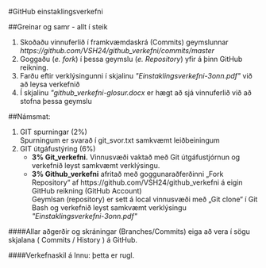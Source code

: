 
#GitHub einstaklingsverkefni 

##Greinar og samr - allt í steik

<ol>
 <li>Skoðaðu vinnuferlið í framkvæmdaskrá (Commits) geymslunnar
 	<i> https://github.com/VSH24/github_verkefni/commits/master </i>
 </li>
 <li>Goggaðu (<i>e. fork</i>) í þessa geymslu (<i>e. Repository</i>) yfir á þinn GitHub reikning.</li>
 <li>Farðu eftir verklýsingunni í skjalinu <i>"Einstaklingsverkefni-3onn.pdf"</i> við að leysa verkefnið</li>
 <li>Í skjalinu <i> "github_verkefni-glosur.docx </i> er hægt að sjá vinnuferlið við að stofna þessa geymslu</li>
</ol>

##Námsmat:
<ol>
	<li>GIT spurningar (2%)<br>
	Spurningum er svarað í git_svor.txt samkvæmt leiðbeiningum</li>
	<li>GIT útgáfustýring (6%) 
		<ul>
			<li><b>3% Git_verkefni.</b> Vinnusvæði vaktað með Git útgáfustjórnun og verkefnið leyst samkvæmt verklýsingu.</li>
			<li><b>3% Github_verkefni</b> afritað með goggunaraðferðinni „Fork Repository“ af https://github.com/VSH24/github_verkefni  á eigin GitHub reikning (GitHub Account) 
			<br>Geymlsan (repository) er sett á local vinnusvæði með „Git clone“ í Git Bash og verkefnið leyst samkvæmt verklýsingu <i> "Einstaklingsverkefni-3onn.pdf" </i></li>
		</ul>
	</li>
</ol>

####Allar aðgerðir og skráningar (Branches/Commits) eiga að vera í sögu skjalana ( Commits / History ) á GitHub.

####Verkefnaskil á Innu:  þetta er rugl. 


